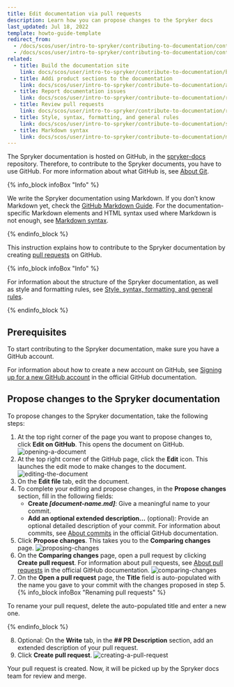 ```yaml
---
title: Edit documentation via pull requests
description: Learn how you can propose changes to the Spryker docs
last_updated: Jul 18, 2022
template: howto-guide-template
redirect_from:
  - /docs/scos/user/intro-to-spryker/contributing-to-documentation/contributing-to-spryker-documentation.html
  - /docs/scos/user/intro-to-spryker/contributing-to-documentation/contributing-to-documentation.html
related:
  - title: Build the documentation site
    link: docs/scos/user/intro-to-spryker/contribute-to-documentation/build-the-documentation-site.html
  - title: Addi product sections to the documentation
    link: docs/scos/user/intro-to-spryker/contribute-to-documentation/add-product-sections-to-the-documentation.html
  - title: Report documentation issues
    link: docs/scos/user/intro-to-spryker/contribute-to-documentation/report-documentation-issues.html
  - title: Review pull requests
    link: docs/scos/user/intro-to-spryker/contribute-to-documentation/review-pull-requests.html
  - title: Style, syntax, formatting, and general rules
    link: docs/scos/user/intro-to-spryker/contribute-to-documentation/style-formatting-general-rules.html
  - title: Markdown syntax
    link: docs/scos/user/intro-to-spryker/contribute-to-documentation/markdown-syntax.html
---
```


The Spryker documentation is hosted on GitHub, in the [spryker-docs](https://github.com/spryker/spryker-docs) repository. Therefore, to contribute to the Spryker documents, you have to use GitHub. For more information about what GitHub is, see [About Git](https://docs.github.com/en/get-started/using-git/about-git).

{% info_block infoBox "Info" %}

We write the Spryker documentation using Markdown. If you don’t know Markdown yet, check the [GitHub Markdown Guide](https://docs.github.com/en/get-started/writing-on-github/getting-started-with-writing-and-formatting-on-github/basic-writing-and-formatting-syntax). For the documentation-specific Markdown elements and HTML syntax used where Markdown is not enough, see [Markdown syntax](/docs/scos/user/intro-to-spryker/contribute-to-documentation/markdown-syntax.html).

{% endinfo_block %}

This instruction explains how to contribute to the Spryker documentation by creating [pull requests](https://docs.github.com/en/pull-requests/collaborating-with-pull-requests/proposing-changes-to-your-work-with-pull-requests/about-pull-requests) on GitHub.

{% info_block infoBox "Info" %}

For information about the structure of the Spryker documentation, as well as style and formatting rules, see [Style, syntax, formatting, and general rules](/docs/scos/user/intro-to-spryker/contribute-to-documentation/style-formatting-general-rules.html).

{% endinfo_block %}

## Prerequisites

To start contributing to the Spryker documentation, make sure you have a GitHub account.

For information about how to create a new account on GitHub, see [Signing up for a new GitHub account](https://docs.github.com/en/get-started/signing-up-for-github/signing-up-for-a-new-github-account) in the official GitHub documentation.

## Propose changes to the Spryker documentation

To propose changes to the Spryker documentation, take the following steps:

1. At the top right corner of the page you want to propose changes to, click **Edit on GitHub**.
   This opens the document on GitHub.
![opening-a-document](https://spryker.s3.eu-central-1.amazonaws.com/docs/scos/user/intro-to-spryker/contributing-to-documentation/contributing-to-spryker-documentation/1-opening-a-document.png)
2. At the top right corner of the GitHub page, click the **Edit** icon.
   This launches the edit mode to make changes to the document.
![editing-the-document](https://spryker.s3.eu-central-1.amazonaws.com/docs/scos/user/intro-to-spryker/contributing-to-documentation/contributing-to-spryker-documentation/2-editing-a-document.png)
3. On the **Edit file** tab, edit the document.
4. To complete your editing and propose changes, in the **Propose changes** section, fill in the following fields:
   * **Create *[document-name.md]***: Give a meaningful name to your commit.
   * **Add an optional extended description...** (optional): Provide an optional detailed description of your commit. For information about commits, see [About commits](https://docs.github.com/en/pull-requests/committing-changes-to-your-project/creating-and-editing-commits/about-commits) in the official GitHub documentation.
5. Click **Propose changes**.
   This takes you to the **Comparing changes** page.
![proposing-changes](https://spryker.s3.eu-central-1.amazonaws.com/docs/scos/user/intro-to-spryker/contributing-to-documentation/contributing-to-spryker-documentation/3-saving-changes.png)
6. On the **Comparing changes** page, open a pull request by clicking **Create pull request**. For information about pull requests, see [About pull requests](https://docs.github.com/en/pull-requests/collaborating-with-pull-requests/proposing-changes-to-your-work-with-pull-requests/about-pull-requests) in the official GitHub documentation.
![comparing-changes](https://spryker.s3.eu-central-1.amazonaws.com/docs/scos/user/intro-to-spryker/contributing-to-documentation/contributing-to-spryker-documentation/4-creating-a-pull-request.png)
7. On the **Open a pull request** page, the **Title** field is auto-populated with the name you gave to your commit with the changes proposed in step 5.
{% info_block infoBox "Renaming pull requests" %}

To rename your pull request, delete the auto-populated title and enter a new one.

{% endinfo_block %}

8. Optional: On the **Write** tab, in the **## PR Description** section, add an extended description of your pull request.
9. Click **Create pull request**.
![creating-a-pull-request](https://spryker.s3.eu-central-1.amazonaws.com/docs/scos/user/intro-to-spryker/contributing-to-documentation/contributing-to-spryker-documentation/5-naming-the-pr-and-saving-it.png)

Your pull request is created. Now, it will be picked up by the Spryker docs team for review and merge.
